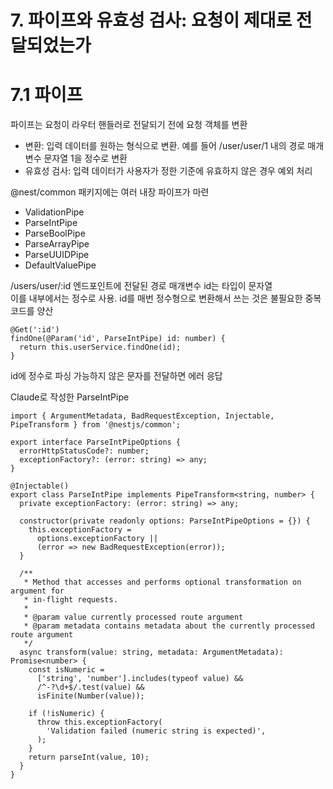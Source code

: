 # 7. 파이프와 유효성 검사: 요청이 제대로 전달되었는가

# 7.1 파이프
파이프는 요청이 라우터 핸들러로 전달되기 전에 요청 객체를 변환
- 변환: 입력 데이터를 원하는 형식으로 변환. 예를 들어 /user/user/1 내의 경로 매개변수 문자열 1을 정수로 변환
- 유효성 검사: 입력 데이터가 사용자가 정한 기준에 유효하지 않은 경우 예외 처리

@nest/common 패키지에는 여러 내장 파이프가 마련
- ValidationPipe
- ParseIntPipe
- ParseBoolPipe
- ParseArrayPipe
- ParseUUIDPipe
- DefaultValuePipe

/users/user/:id 엔드포인트에 전달된 경로 매개변수 id는 타입이 문자열  
이를 내부에서는 정수로 사용. id를 매번 정수형으로 변환해서 쓰는 것은 불필요한 중복 코드를 양산  
```
@Get(':id')
findOne(@Param('id', ParseIntPipe) id: number) {
  return this.userService.findOne(id);
}
```
id에 정수로 파싱 가능하지 않은 문자를 전달하면 에러 응답  


Claude로 작성한 ParseIntPipe  
```
import { ArgumentMetadata, BadRequestException, Injectable, PipeTransform } from '@nestjs/common';

export interface ParseIntPipeOptions {
  errorHttpStatusCode?: number;
  exceptionFactory?: (error: string) => any;
}

@Injectable()
export class ParseIntPipe implements PipeTransform<string, number> {
  private exceptionFactory: (error: string) => any;

  constructor(private readonly options: ParseIntPipeOptions = {}) {
    this.exceptionFactory =
      options.exceptionFactory ||
      (error => new BadRequestException(error));
  }

  /**
   * Method that accesses and performs optional transformation on argument for
   * in-flight requests.
   *
   * @param value currently processed route argument
   * @param metadata contains metadata about the currently processed route argument
   */
  async transform(value: string, metadata: ArgumentMetadata): Promise<number> {
    const isNumeric =
      ['string', 'number'].includes(typeof value) &&
      /^-?\d+$/.test(value) &&
      isFinite(Number(value));

    if (!isNumeric) {
      throw this.exceptionFactory(
        'Validation failed (numeric string is expected)',
      );
    }
    return parseInt(value, 10);
  }
}
```
